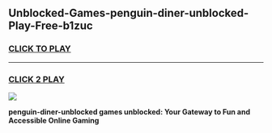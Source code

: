 
## Unblocked-Games-penguin-diner-unblocked-Play-Free-b1zuc
<h3>
<a href="https://premium76.site?title=penguin-diner-unblocked&ref=10A">CLICK TO PLAY</a></h3>
<hr>

<h3>
<a href="https://premium76.site?title=penguin-diner-unblocked&ref=10A">CLICK 2 PLAY</a>
  
</h3>

<a href="https://premium76.site?title=penguin-diner-unblocked&ref=10A"><img src="https://clearcache.store/games.png"></a>


**penguin-diner-unblocked games unblocked: Your Gateway to Fun and Accessible Online Gaming**
